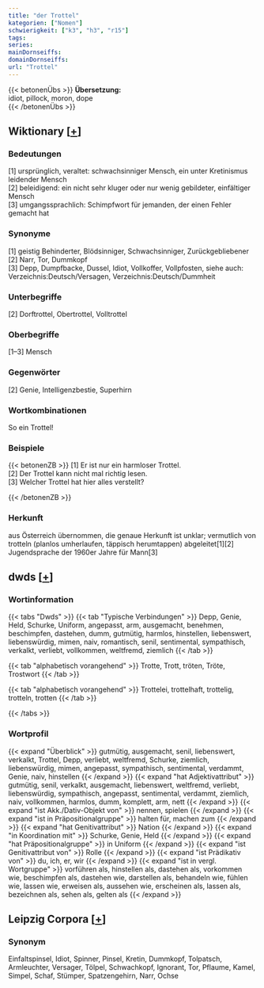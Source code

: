 ```yaml
---
title: "der Trottel"
kategorien: ["Nomen"]
schwierigkeit: ["k3", "h3", "r15"]
tags:
series:
mainDornseiffs:
domainDornseiffs:
url: "Trottel"
---
```


{{< betonenÜbs >}}
**Übersetzung:**  
idiot, pillock, moron, dope  
{{< /betonenÜbs >}}

## Wiktionary [[+](https://de.wiktionary.org/wiki/Trottel)]

### Bedeutungen
[1] ursprünglich, veraltet: schwachsinniger Mensch, ein unter Kretinismus leidender Mensch  
[2] beleidigend: ein nicht sehr kluger oder nur wenig gebildeter, einfältiger Mensch  
[3] umgangssprachlich: Schimpfwort für jemanden, der einen Fehler gemacht hat  

### Synonyme
[1] geistig Behinderter, Blödsinniger, Schwachsinniger, Zurückgebliebener  
[2] Narr, Tor, Dummkopf  
[3] Depp, Dumpfbacke, Dussel, Idiot, Vollkoffer, Vollpfosten, siehe auch: Verzeichnis:Deutsch/Versagen‎‎, Verzeichnis:Deutsch/Dummheit‎‎  

### Unterbegriffe
[2] Dorftrottel, Obertrottel, Volltrottel  

### Oberbegriffe
[1–3] Mensch  

### Gegenwörter
[2] Genie, Intelligenzbestie, Superhirn  

### Wortkombinationen
So ein Trottel!  

### Beispiele
{{< betonenZB >}}
[1] Er ist nur ein harmloser Trottel.  
[2] Der Trottel kann nicht mal richtig lesen.  
[3] Welcher Trottel hat hier alles verstellt?  

{{< /betonenZB >}}
### Herkunft
aus Österreich übernommen, die genaue Herkunft ist unklar; vermutlich von trotteln (planlos umherlaufen, täppisch herumtappen) abgeleitet[1][2]  
Jugendsprache der 1960er Jahre für Mann[3]  



## dwds [[+](https://www.dwds.de/wb/Trottel)]

### Wortinformation
{{< tabs "Dwds" >}}
{{< tab "Typische Verbindungen" >}}
Depp, Genie, Held, Schurke, Uniform, angepasst, arm, ausgemacht, benehmen, beschimpfen, dastehen, dumm, gutmütig, harmlos, hinstellen, liebenswert, liebenswürdig, mimen, naiv, romantisch, senil, sentimental, sympathisch, verkalkt, verliebt, vollkommen, weltfremd, ziemlich
{{< /tab >}}

{{< tab "alphabetisch vorangehend" >}}
Trotte, Trott, tröten, Tröte, Trostwort
{{< /tab >}}

{{< tab "alphabetisch vorangehend" >}}
Trottelei, trottelhaft, trottelig, trotteln, trotten
{{< /tab >}}

{{< /tabs >}}

### Wortprofil
{{< expand "Überblick" >}} gutmütig, ausgemacht, senil, liebenswert, verkalkt, Trottel, Depp, verliebt, weltfremd, Schurke, ziemlich, liebenswürdig, mimen, angepasst, sympathisch, sentimental, verdammt, Genie, naiv, hinstellen {{< /expand >}}
{{< expand "hat Adjektivattribut" >}} gutmütig, senil, verkalkt, ausgemacht, liebenswert, weltfremd, verliebt, liebenswürdig, sympathisch, angepasst, sentimental, verdammt, ziemlich, naiv, vollkommen, harmlos, dumm, komplett, arm, nett {{< /expand >}}
{{< expand "ist Akk./Dativ-Objekt von" >}} nennen, spielen {{< /expand >}}
{{< expand "ist in Präpositionalgruppe" >}} halten für, machen zum {{< /expand >}}
{{< expand "hat Genitivattribut" >}} Nation {{< /expand >}}
{{< expand "in Koordination mit" >}} Schurke, Genie, Held {{< /expand >}}
{{< expand "hat Präpositionalgruppe" >}} in Uniform {{< /expand >}}
{{< expand "ist Genitivattribut von" >}} Rolle {{< /expand >}}
{{< expand "ist Prädikativ von" >}} du, ich, er, wir {{< /expand >}}
{{< expand "ist in vergl. Wortgruppe" >}} vorführen als, hinstellen als, dastehen als, vorkommen wie, beschimpfen als, dastehen wie, darstellen als, behandeln wie, fühlen wie, lassen wie, erweisen als, aussehen wie, erscheinen als, lassen als, bezeichnen als, sehen als, gelten als {{< /expand >}}

## Leipzig Corpora [[+](https://corpora.uni-leipzig.de/en/res?word=Trottel&corpusId=deu_newscrawl-public_2018)]


### Synonym
Einfaltspinsel, Idiot, Spinner, Pinsel, Kretin, Dummkopf, Tolpatsch, Armleuchter, Versager, Tölpel, Schwachkopf, Ignorant, Tor, Pflaume, Kamel, Simpel, Schaf, Stümper, Spatzengehirn, Narr, Ochse

